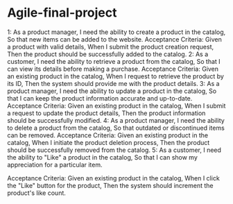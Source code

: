 # Agile-final-project
1: As a product manager,
I need the ability to create a product in the catalog,
So that new items can be added to the website.
Acceptance Criteria:
Given a product with valid details,
When I submit the product creation request,
Then the product should be successfully added to the catalog.
 2: As a customer,
I need the ability to retrieve a product from the catalog,
So that I can view its details before making a purchase.
Acceptance Criteria:
Given an existing product in the catalog,
When I request to retrieve the product by its ID,
Then the system should provide me with the product details.
 3: As a product manager,
I need the ability to update a product in the catalog,
So that I can keep the product information accurate and up-to-date.
Acceptance Criteria:
Given an existing product in the catalog,
When I submit a request to update the product details,
Then the product information should be successfully modified.
 4: As a product manager,
I need the ability to delete a product from the catalog,
So that outdated or discontinued items can be removed.
Acceptance Criteria:
Given an existing product in the catalog,
When I initiate the product deletion process,
Then the product should be successfully removed from the catalog.
5: As a customer,
I need the ability to "Like" a product in the catalog,
So that I can show my appreciation for a particular item.

Acceptance Criteria:
Given an existing product in the catalog,
When I click the "Like" button for the product,
Then the system should increment the product's like count.
